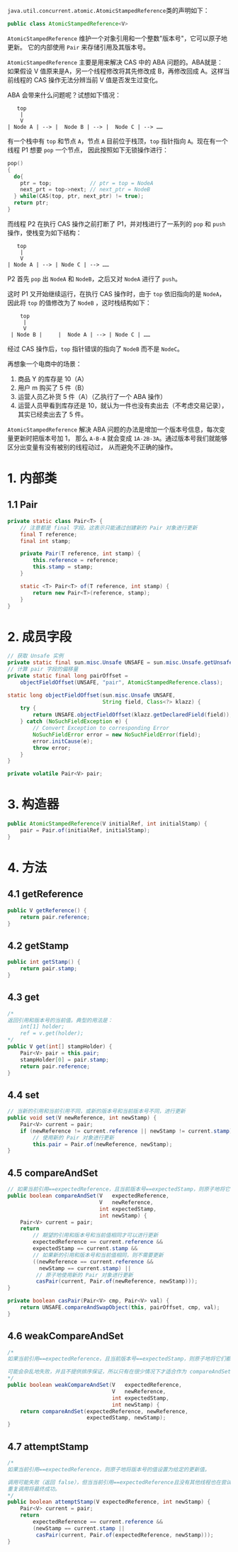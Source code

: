 `java.util.concurrent.atomic.AtomicStampedReference`类的声明如下：
```java
public class AtomicStampedReference<V>
```
`AtomicStampedReference` 维护一个对象引用和一个整数"版本号"，它可以原子地更新。
它的内部使用 `Pair` 来存储引用及其版本号。

`AtomicStampedReference` 主要是用来解决 CAS 中的 ABA 问题的。ABA就是：
如果假设 V 值原来是A，另一个线程修改将其先修改成 B，再修改回成 A。这样当前线程的 CAS 操作无法分辨当前 V 值是否发生过变化。

ABA 会带来什么问题呢？试想如下情况：
```
   top
    |
    V   
| Node A | --> |  Node B | --> |  Node C | --> ……
```
有一个栈中有 `top` 和节点 `A`，节点 `A` 目前位于栈顶，`top` 指针指向 `A`。现在有一个线程 P1 想要 `pop` 一个节点，
因此按照如下无锁操作进行：
```c
pop()
{
  do{
    ptr = top;            // ptr = top = NodeA
    next_prt = top->next; // next_ptr = NodeB
  } while(CAS(top, ptr, next_ptr) != true);
  return ptr;   
}
```

而线程 P2 在执行 CAS 操作之前打断了 P1，并对栈进行了一系列的 `pop` 和 `push` 操作，使栈变为如下结构：
```
   top
    |
    V  
| Node A | --> | Node C | --> ……
```
P2 首先 `pop` 出 `NodeA` 和 `NodeB`，之后又对 `NodeA` 进行了 `push`。

这时 P1 又开始继续运行，在执行 CAS 操作时，由于 `top` 依旧指向的是 `NodeA`，
因此将 `top` 的值修改为了 `NodeB` ，这时栈结构如下：
```
    top
     |
     V
 | Node B |     |  Node A | --> | Node C | ……
```
经过 CAS 操作后，`top` 指针错误的指向了 `NodeB` 而不是 `NodeC`。

再想象一个电商中的场景：
1. 商品 Y 的库存是 10（A）
2. 用户 m 购买了 5 件（B）
3. 运营人员乙补货 5 件（A）（乙执行了一个 ABA 操作）
4. 运营人员甲看到库存还是 10，就认为一件也没有卖出去（不考虑交易记录），其实已经卖出去了 5 件。

`AtomicStampedReference` 解决 ABA 问题的办法是增加一个版本号信息，每次变量更新时把版本号加 1，
那么 `A-B-A` 就会变成 `1A-2B-3A`。通过版本号我们就能够区分出变量有没有被别的线程动过，
从而避免不正确的操作。

# 1. 内部类

## 1.1 Pair
```java
private static class Pair<T> {
    // 注意都是 final 字段。这表示只能通过创建新的 Pair 对象进行更新
    final T reference;
    final int stamp;

    private Pair(T reference, int stamp) {
        this.reference = reference;
        this.stamp = stamp;
    }

    static <T> Pair<T> of(T reference, int stamp) {
        return new Pair<T>(reference, stamp);
    }
}
```

# 2. 成员字段
```java
// 获取 Unsafe 实例
private static final sun.misc.Unsafe UNSAFE = sun.misc.Unsafe.getUnsafe();
// 计算 pair 字段的偏移量
private static final long pairOffset =
    objectFieldOffset(UNSAFE, "pair", AtomicStampedReference.class);

static long objectFieldOffset(sun.misc.Unsafe UNSAFE,
                              String field, Class<?> klazz) {
    try {
        return UNSAFE.objectFieldOffset(klazz.getDeclaredField(field));
    } catch (NoSuchFieldException e) {
        // Convert Exception to corresponding Error
        NoSuchFieldError error = new NoSuchFieldError(field);
        error.initCause(e);
        throw error;
    }
}

private volatile Pair<V> pair;
```

# 3. 构造器
```java
public AtomicStampedReference(V initialRef, int initialStamp) {
    pair = Pair.of(initialRef, initialStamp);
}
```

# 4. 方法

## 4.1 getReference
```java
public V getReference() {
    return pair.reference;
}
```

## 4.2 getStamp
```java
public int getStamp() {
    return pair.stamp;
}
```

## 4.3 get
```java
/*
返回引用和版本号的当前值。典型的用法是：
    int[1] holder;
    ref = v.get(holder);
*/
public V get(int[] stampHolder) {
    Pair<V> pair = this.pair;
    stampHolder[0] = pair.stamp;
    return pair.reference;
}
```

## 4.4 set
```java
// 当新的引用和当前引用不同，或新的版本号和当前版本号不同，进行更新
public void set(V newReference, int newStamp) {
    Pair<V> current = pair;
    if (newReference != current.reference || newStamp != current.stamp)
        // 使用新的 Pair 对象进行更新
        this.pair = Pair.of(newReference, newStamp);
}
```

## 4.5 compareAndSet
```java
// 如果当前引用==expectedReference，且当前版本号==expectedStamp，则原子地将它们都设置为给定的更新值。
public boolean compareAndSet(V   expectedReference,
                             V   newReference,
                             int expectedStamp,
                             int newStamp) {
    Pair<V> current = pair;
    return
        // 期望的引用和版本号和当前值相同才可以进行更新
        expectedReference == current.reference &&
        expectedStamp == current.stamp &&
        // 如果新的引用和版本号和当前值相同，则不需要更新
        ((newReference == current.reference &&
          newStamp == current.stamp) ||
         // 原子地使用新的 Pair 对象进行更新
         casPair(current, Pair.of(newReference, newStamp)));
}

private boolean casPair(Pair<V> cmp, Pair<V> val) {
    return UNSAFE.compareAndSwapObject(this, pairOffset, cmp, val);
}
```

## 4.6 weakCompareAndSet
```java
/*
如果当前引用==expectedReference，且当前版本号==expectedStamp，则原子地将它们都设置为给定的更新值。

可能会杂乱地失败，并且不提供排序保证，所以只有在很少情况下才适合作为 compareAndSet 的替代方法。
*/
public boolean weakCompareAndSet(V   expectedReference,
                                 V   newReference,
                                 int expectedStamp,
                                 int newStamp) {
    return compareAndSet(expectedReference, newReference,
                         expectedStamp, newStamp);
}
```

## 4.7 attemptStamp
```java
/*
如果当前引用==expectedReference，则原子地将版本号的值设置为给定的更新值。

调用可能失败（返回 false），但当当前引用==expectedReference且没有其他线程也在尝试设置该值时，
重复调用将最终成功。
*/
public boolean attemptStamp(V expectedReference, int newStamp) {
    Pair<V> current = pair;
    return
        expectedReference == current.reference &&
        (newStamp == current.stamp ||
         casPair(current, Pair.of(expectedReference, newStamp)));
}
```
